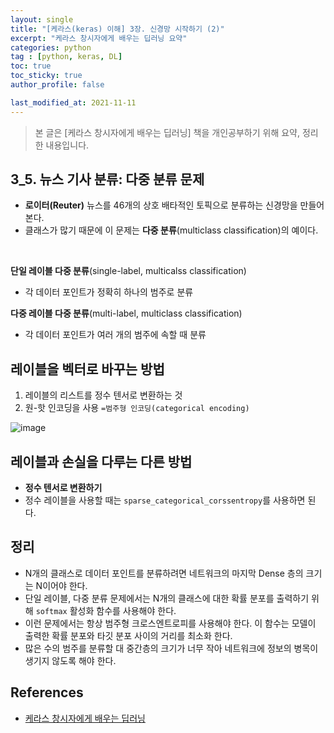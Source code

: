 ```yaml
---
layout: single
title: "[케라스(keras) 이해] 3장. 신경망 시작하기 (2)"
excerpt: "케라스 창시자에게 배우는 딥러닝 요약"
categories: python
tag : [python, keras, DL]
toc: true
toc_sticky: true
author_profile: false

last_modified_at: 2021-11-11
---
```


> 본 글은 [케라스 창시자에게 배우는 딥러닝] 책을 개인공부하기 위해 요약, 정리한 내용입니다.

## 3_5. 뉴스 기사 분류: 다중 분류 문제 

- **로이터(Reuter)** 뉴스를 46개의 상호 배타적인 토픽으로 분류하는 신경망을 만들어 본다.
- 클래스가 많기 때문에 이 문제는 **다중 분류**(multiclass classification)의 예이다.

<br/>

**단일 레이블 다중 분류**(single-label, multicalss classification)

- 각 데이터 포인트가 정확히 하나의 범주로 분류 

**다중 레이블 다중 분류**(multi-label, multiclass classification)

- 각 데이터 포인트가 여러 개의 범주에 속할 때 분류

## 레이블을 벡터로 바꾸는 방법

1. 레이블의 리스트를 정수 텐서로 변환하는 것
2. 원-핫 인코딩을 사용 `=범주형 인코딩(categorical encoding)`

<script src="https://gist.github.com/ingu627/0dffeee7df2bf95c3023e1b393b8ae32.js"></script>

![image](https://user-images.githubusercontent.com/78655692/140782450-8437ac42-bd27-4d28-bdd5-8d9a678f4a86.png)

## 레이블과 손실을 다루는 다른 방법

- **정수 텐서로 변환하기**
- 정수 레이블을 사용할 때는 `sparse_categorical_corssentropy`를 사용하면 된다.

<script src="https://gist.github.com/ingu627/e0e6baa4556bda016b8ec809e7842afd.js"></script>

## 정리

- N개의 클래스로 데이터 포인트를 분류하려면 네트워크의 마지막 Dense 층의 크기는 N이어야 한다. 
- 단일 레이블, 다중 분류 문제에서는 N개의 클래스에 대한 확률 분포를 출력하기 위해 `softmax` 활성화 함수를 사용해야 한다. 
- 이런 문제에서는 항상 범주형 크로스엔트로피를 사용해야 한다. 이 함수는 모델이 출력한 확률 분포와 타깃 분포 사이의 거리를 최소화 한다. 
- 많은 수의 범주를 분류할 대 중간층의 크기가 너무 작아 네트워크에 정보의 병목이 생기지 않도록 해야 한다.

## References

- [케라스 창시자에게 배우는 딥러닝](https://www.aladin.co.kr/shop/wproduct.aspx?ItemId=173992478)  
